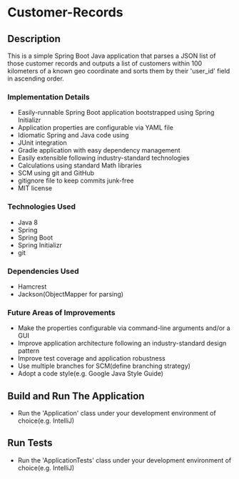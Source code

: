 
# Customer-Records

## Description

This is a simple Spring Boot Java application that parses a JSON list of those customer records and outputs a list of customers within 100 kilometers of a known geo coordinate and sorts them by their 'user_id' field in ascending order.

### Implementation Details
* Easily-runnable Spring Boot application bootstrapped using Spring Initializr
* Application properties are configurable via YAML file
* Idiomatic Spring and Java code using
* JUnit integration
* Gradle application with easy dependency management
* Easily extensible following industry-standard technologies
* Calculations using standard Math libraries
* SCM using git and GitHub
* gitignore file to keep commits junk-free
* MIT license

### Technologies Used
* Java 8
* Spring
* Spring Boot
* Spring Initializr
* git

### Dependencies Used
* Hamcrest
* Jackson(ObjectMapper for parsing)

### Future Areas of Improvements
* Make the properties configurable via command-line arguments and/or a GUI
* Improve application architecture following an industry-standard design pattern
* Improve test coverage and application robustness
* Use multiple branches for SCM(define branching strategy)
* Adopt a code style(e.g. Google Java Style Guide)

## Build and Run The Application
* Run the 'Application' class under your development environment  of choice(e.g. IntelliJ)

## Run Tests
*  Run the 'ApplicationTests' class under your development environment  of choice(e.g. IntelliJ)
